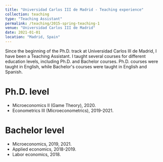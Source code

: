 ```yaml
---
title: "Universidad Carlos III de Madrid - Teaching experience"
collection: teaching
type: "Teaching Assistant"
permalink: /teaching/2015-spring-teaching-1
venue: "Universidad Carlos III de Madrid"
date: 2021-01-01
location: "Madrid, Spain"
---
```


Since the beginning of the Ph.D. track at Universidad Carlos III de Madrid, I have been a Teaching Assistant. I taught several courses for different education levels, including Ph.D. and Bachelor courses. Ph.D. courses were taught in English, while Bachelor's courses were taught in English and Spanish.

Ph.D. level
======
* Microeconomics II (Game Theory), 2020. 
* Econometrics III (Microeconometrics), 2019-2021. 

Bachelor level
======

* Microeconomics, 2019, 2021.
* Applied economics, 2018-2019.
* Labor economics, 2018.
